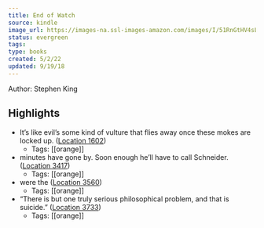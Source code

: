 ```yaml
---
title: End of Watch
source: kindle
image_url: https://images-na.ssl-images-amazon.com/images/I/51RnGtHV4sL._SL200_.jpg
status: evergreen
tags: 
type: books
created: 5/2/22
updated: 9/19/18
---
```


Author: Stephen King

## Highlights
- It’s like evil’s some kind of vulture that flies away once these mokes are locked up. ([Location 1602](https://readwise.io/to_kindle?action=open&asin=B0167CNCFY&location=1602))
    - Tags: [[orange]] 
- minutes have gone by. Soon enough he’ll have to call Schneider. ([Location 3417](https://readwise.io/to_kindle?action=open&asin=B0167CNCFY&location=3417))
    - Tags: [[orange]] 
- were the ([Location 3560](https://readwise.io/to_kindle?action=open&asin=B0167CNCFY&location=3560))
    - Tags: [[orange]] 
- “There is but one truly serious philosophical problem, and that is suicide.” ([Location 3733](https://readwise.io/to_kindle?action=open&asin=B0167CNCFY&location=3733))
    - Tags: [[orange]] 
